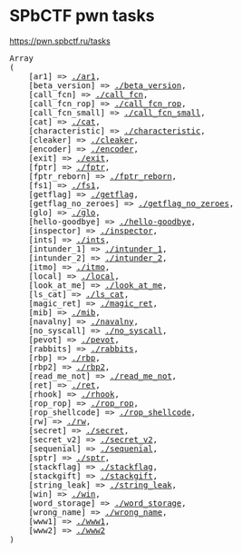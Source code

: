 # SPbCTF pwn tasks

https://pwn.spbctf.ru/tasks

<pre>
Array
(
    [ar1] => <a href="./ar1">./ar1</a>,
    [beta_version] => <a href="./beta_version">./beta_version</a>,
    [call_fcn] => <a href="./call_fcn">./call_fcn</a>,
    [call_fcn_rop] => <a href="./call_fcn_rop">./call_fcn_rop</a>,
    [call_fcn_small] => <a href="./call_fcn_small">./call_fcn_small</a>,
    [cat] => <a href="./cat">./cat</a>,
    [characteristic] => <a href="./characteristic">./characteristic</a>,
    [cleaker] => <a href="./cleaker">./cleaker</a>,
    [encoder] => <a href="./encoder">./encoder</a>,
    [exit] => <a href="./exit">./exit</a>,
    [fptr] => <a href="./fptr">./fptr</a>,
    [fptr_reborn] => <a href="./fptr_reborn">./fptr_reborn</a>,
    [fs1] => <a href="./fs1">./fs1</a>,
    [getflag] => <a href="./getflag">./getflag</a>,
    [getflag_no_zeroes] => <a href="./getflag_no_zeroes">./getflag_no_zeroes</a>,
    [glo] => <a href="./glo">./glo</a>,
    [hello-goodbye] => <a href="./hello-goodbye">./hello-goodbye</a>,
    [inspector] => <a href="./inspector">./inspector</a>,
    [ints] => <a href="./ints">./ints</a>,
    [intunder_1] => <a href="./intunder_1">./intunder_1</a>,
    [intunder_2] => <a href="./intunder_2">./intunder_2</a>,
    [itmo] => <a href="./itmo">./itmo</a>,
    [local] => <a href="./local">./local</a>,
    [look_at_me] => <a href="./look_at_me">./look_at_me</a>,
    [ls_cat] => <a href="./ls_cat">./ls_cat</a>,
    [magic_ret] => <a href="./magic_ret">./magic_ret</a>,
    [mib] => <a href="./mib">./mib</a>,
    [navalny] => <a href="./navalny">./navalny</a>,
    [no_syscall] => <a href="./no_syscall">./no_syscall</a>,
    [pevot] => <a href="./pevot">./pevot</a>,
    [rabbits] => <a href="./rabbits">./rabbits</a>,
    [rbp] => <a href="./rbp">./rbp</a>,
    [rbp2] => <a href="./rbp2">./rbp2</a>,
    [read_me_not] => <a href="./read_me_not">./read_me_not</a>,
    [ret] => <a href="./ret">./ret</a>,
    [rhook] => <a href="./rhook">./rhook</a>,
    [rop_rop] => <a href="./rop_rop">./rop_rop</a>,
    [rop_shellcode] => <a href="./rop_shellcode">./rop_shellcode</a>,
    [rw] => <a href="./rw">./rw</a>,
    [secret] => <a href="./secret">./secret</a>,
    [secret_v2] => <a href="./secret_v2">./secret_v2</a>,
    [sequenial] => <a href="./sequenial">./sequenial</a>,
    [sptr] => <a href="./sptr">./sptr</a>,
    [stackflag] => <a href="./stackflag">./stackflag</a>,
    [stackgift] => <a href="./stackgift">./stackgift</a>,
    [string_leak] => <a href="./string_leak">./string_leak</a>,
    [win] => <a href="./win">./win</a>,
    [word_storage] => <a href="./word_storage">./word_storage</a>,
    [wrong_name] => <a href="./wrong_name">./wrong_name</a>,
    [www1] => <a href="./www1">./www1</a>,
    [www2] => <a href="./www2">./www2</a>
)
</pre>
